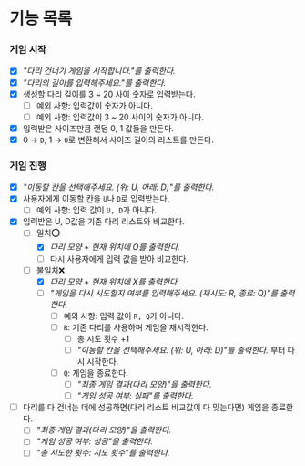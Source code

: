 기능 목록
===

### **게임 시작**

- [x] *"다리 건너기 게임을 시작합니다."를 출력한다.*
- [x] *"다리의 길이를 입력해주세요."를 출력한다.*
- [x] 생성할 다리 길이를 3 ~ 20 사이 숫자로 입력받는다.
    - [ ] 예외 사항: 입력값이 숫자가 아니다.
    - [ ] 예외 사항: 입력값이 3 ~ 20 사이의 숫자가 아니다.
- [x] 입력받은 사이즈만큼 랜덤 0, 1 값들을 만든다.
- [x] 0 → `D`, 1 → `U`로 변환해서 사이즈 길이의 리스트를 만든다.

### **게임 진행**

- [x] *"이동할 칸을 선택해주세요. (위: U, 아래: D)"를 출력한다.*
- [x] 사용자에게 이동할 칸을 `U`나 `D`로 입력받는다.
    - [ ] 예외 사항: 입력 값이 `U, D`가 아니다.
- [x] 입력받은 U, D값을 기존 다리 리스트와 비교한다.
  - [ ] 일치⭕
    - [x] *다리 모양 + 현재 위치에 O를 출력한다.*
    - [ ] 다시 사용자에게 입력 값을 받아 비교한다.
  - [ ] 불일치❌
    - [x] *다리 모양 + 현재 위치에 X를 출력한다.*
    - [ ] *"게임을 다시 시도할지 여부를 입력해주세요. (재시도: R, 종료: Q)"를 출력한다.*
      - [ ] 예외 사항: 입력 값이 `R, Q`가 아니다.
      - [ ] `R`: 기존 다리를 사용하며 게임을 재시작한다.
          - [ ] 총 시도 횟수 +1
          - [ ] *"이동할 칸을 선택해주세요. (위: U, 아래: D)"를 출력한다.* 부터 다시 시작한다.
      - [ ] `Q`: 게임을 종료한다.
          - [ ] *"최종 게임 결과(다리 모양)"을 출력한다.*
          - [ ] *"게임 성공 여부: 실패"를 출력한다.*
- [ ] 다리를 다 건너는 데에 성공하면(다리 리스트 비교값이 다 맞는다면) 게임을 종료한다.
    - [ ] *"최종 게임 결과(다리 모양)"을 출력한다.*
    - [ ] *"게임 성공 여부: 성공"을 출력한다.*
    - [ ] *"총 시도한 횟수: 시도 횟수"를 출력한다.*